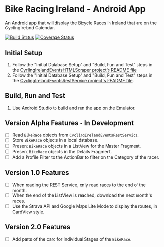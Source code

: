 # Bike Racing Ireland - Android App

An Android app that will display the Bicycle Races in Ireland that are
on the CyclingIreland Calendar.

[![Build Status](https://travis-ci.org/lukegjpotter/BikeRacingIreland-AndroidApp.svg?branch=master)](https://travis-ci.org/lukegjpotter/BikeRacingIreland-AndroidApp)
[![Coverage Status](https://coveralls.io/repos/github/lukegjpotter/BikeRacingIreland-AndroidApp/badge.svg?branch=master)](https://coveralls.io/github/lukegjpotter/BikeRacingIreland-AndroidApp?branch=master)

## Initial Setup

1. Follow the "Initial Database Setup" and "Build, Run and Test" steps
in the [CyclingIrelandEventsHTMLScraper project's README file](https://github.com/lukegjpotter/cycling-ireland-events-html-scraper/blob/master/README.md).
1. Follow the "Initial Database Setup" and "Build, Run and Test" steps
in the [CyclingIrelandEventsRestService project's README file](https://github.com/lukegjpotter/cycling-ireland-events-rest-service/blob/master/README.md).

## Build, Run and Test

1. Use Android Studio to build and run the app on the Emulator.

## Version Alpha Features - In Development

* [ ] Read `BikeRace` objects from `CyclingIrelandEventsRestService`.
* [ ] Store `BikeRace` objects in a local database.
* [ ] Present `BikeRace` objects in a ListView for the Master Fragment.
* [ ] Present `BikeRace` objects in the Details Fragment.
* [ ] Add a Profile Filter to the ActionBar to filter on the Category of
      the racer. 

## Version 1.0 Features

* [ ] When reading the REST Service, only read races to the end of the
      month.
* [ ] When the end of the ListView is reached, download the next month's
      races.
* [ ] Use the Strava API and Google Maps Lite Mode to display the
      routes, in CardView style.

## Version 2.0 Features

* [ ] Add parts of the card for individual Stages of the `BikeRace`.